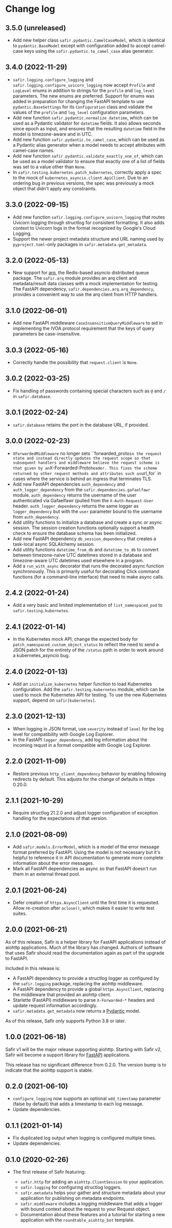 # Change log

<!--
Headline template:
X.Y.Z (YYYY-MM-DD)
-->

## 3.5.0 (unreleased)

- Add new helper class `safir.pydantic.CamelCaseModel`, which is identical to `pydantic.BaseModel` except with configuration added to accept camel-case keys using the `safir.pydantic.to_camel_case` alias generator.

## 3.4.0 (2022-11-29)

- `safir.logging.configure_logging` and `safir.logging.configure_uvicorn_logging` now accept `Profile` and `LogLevel` enums in addition to strings for the `profile` and `log_level` parameters.
  The new enums are preferred.
  Support for enums was added in preparation for changing the FastAPI template to use `pydantic.BaseSettings` for its `Configuration` class and validate the values of the `profile` and `log_level` configuration parameters.
- Add new function `safir.pydantic.normalize_datetime`, which can be used as a Pydantic validator for `datetime` fields.
  It also allows seconds since epoch as input, and ensures that the resulting `datetime` field in the model is timezone-aware and in UTC.
- Add new function `safir.pydantic.to_camel_case`, which can be used as a Pydantic alias generator when a model needs to accept attributes with camel-case names.
- Add new function `safir.pydantic.validate_exactly_one_of`, which can be used as a model validator to ensure that exactly one of a list of fields was set to a value other than `None`.
- In `safir.testing.kubernetes.patch_kubernetes`, correctly apply a spec to the mock of `kubernetes_asyncio.client.ApiClient`.
  Due to an ordering bug in previous versions, the spec was previously a mock object that didn't apply any constraints.

## 3.3.0 (2022-09-15)

- Add new function `safir.logging.configure_uvicorn_logging` that routes Uvicorn logging through structlog for consistent formatting.
  It also adds context to Uvicorn logs in the format recognized by Google's Cloud Logging.
- Support the newer project metadata structure and URL naming used by `pyproject.toml`-only packages in `safir.metadata.get_metadata`.

## 3.2.0 (2022-05-13)

- New support for [arq](https://arq-docs.helpmanual.io), the Redis-based asyncio distributed queue package.
  The `safir.arq` module provides an arq client and metadata/result data classes with a mock implementation for testing.
  The FastAPI dependency, `safir.dependencies.arq.arq_dependency`, provides a convenient way to use the arq client from HTTP handlers.

## 3.1.0 (2022-06-01)

- Add new FastAPI middleware `CaseInsensitiveQueryMiddleware` to aid in implementing the IVOA protocol requirement that the keys of query parameters be case-insensitive.

## 3.0.3 (2022-05-16)

- Correctly handle the possibility that `request.client` is `None`.

## 3.0.2 (2022-03-25)

- Fix handling of passwords containing special characters such as `@` and `/` in `safir.database`.

## 3.0.1 (2022-02-24)

- `safir.database` retains the port in the database URL, if provided.

## 3.0.0 (2022-02-23)

- `XForwardedMiddleware` no longer sets ``forwarded_proto` in the request state and instead directly updates the request scope so that subsequent handlers and middleware believe the request scheme is that given by an `X-Forwarded-Proto` header.
  This fixes the scheme returned by other request methods and attributes such as `url_for` in cases where the service is behind an ingress that terminates TLS.
- Add new FastAPI dependencies `auth_dependency` and `auth_logger_dependency` from the `safir.dependencies.gafaelfawr` module.
  `auth_dependency` returns the username of the user authenticated via Gafaelfawr (pulled from the `X-Auth-Request-User` header.
  `auth_logger_dependency` returns the same logger as `logger_dependency` but with the `user` parameter bound to the username from `auth_dependency`.
- Add utility functions to initialize a database and create a sync or async session.
  The session creation functions optionally support a health check to ensure the database schema has been initialized.
- Add new FastAPI dependency `db_session_dependency` that creates a task-local async SQLAlchemy session.
- Add utility functions `datetime_from_db` and `datetime_to_db` to convert between timezone-naive UTC datetimes stored in a database and timezone-aware UTC datetimes used elsewhere in a program.
- Add a `run_with_async` decorator that runs the decorated async function synchronously.
  This is primarily useful for decorating Click command functions (for a command-line interface) that need to make async calls.

## 2.4.2 (2022-01-24)

- Add a very basic and limited implementation of `list_namespaced_pod` to `safir.testing.kubernetes`.

## 2.4.1 (2022-01-14)

- In the Kubernetes mock API, change the expected body for `patch_namespaced_custom_object_status` to reflect the need to send a JSON patch for the entirety of the `/status` path in order to work around a kubernetes_asyncio bug.

## 2.4.0 (2022-01-13)

- Add an `initialize_kubernetes` helper function to load Kubernetes configuration.
  Add the `safir.testing.kubernetes` module, which can be used to mock the Kubernetes API for testing.
  To use the new Kubernetes support, depend on `safir[kubernetes]`.

## 2.3.0 (2021-12-13)

- When logging in JSON format, use `severity` instead of `level` for the log level for compatibility with Google Log Explorer.
- In the FastAPI `logger_dependency`, add log information about the incoming requst in a format compatible with Google Log Explorer.

## 2.2.0 (2021-11-09)

- Restore previous `http_client_dependency` behavior by enabling following redirects by default.
  This adjusts for the change of defaults in httpx 0.20.0.

## 2.1.1 (2021-10-29)

- Require structlog 21.2.0 and adjust logger configuration of exception handling for the expectations of that version.

## 2.1.0 (2021-08-09)

- Add `safir.models.ErrorModel`, which is a model of the error message format preferred by FastAPI.
  Using the model is not necessary but it's helpful to reference it in API documentation to generate more complete information about the error messages.
- Mark all FastAPI dependencies as async so that FastAPI doesn't run them in an external thread pool.

## 2.0.1 (2021-06-24)

- Defer creation of `httpx.AsyncClient` until the first time it is requested.
  Allow re-creation after `aclose()`, which makes it easier to write test suites.

## 2.0.0 (2021-06-21)

As of this release, Safir is a helper library for FastAPI applications instead of aiohttp applications.
Much of the library has changed.
Authors of software that uses Safir should read the documentation again as part of the upgrade to FastAPI.

Included in this release is:

- A FastAPI dependency to provide a structlog logger as configured by the `safir.logging` package, replacing the aiohttp middleware.
- A FastAPI dependency to provide a global `httpx.AsyncClient`, replacing the middleware that provided an aiohttp client.
- Starlette (FastAPI) middleware to parse `X-Forwarded-*` headers and update request information accordingly.
- `safir.metadata.get_metadata` now returns a [Pydantic](https://pydantic-docs.helpmanual.io/) model.

As of this release, Safir only supports Python 3.8 or later.

## 1.0.0 (2021-06-18)

Safir v1 will be the major release supporting aiohttp.
Starting with Safir v2, Safir will become a support library for [FastAPI](https://fastapi.tiangolo.com/) applications.

This release has no significant difference from 0.2.0.
The version bump is to indicate that the aiohttp support is stable.

## 0.2.0 (2021-06-10)

- `configure_logging` now supports an optional `add_timestamp` parameter (false by default) that adds a timestamp to each log message.
- Update dependencies.

## 0.1.1 (2021-01-14)

- Fix duplicated log output when logging is configured multiple times.
- Update dependencies.

## 0.1.0 (2020-02-26)

- The first release of Safir featuring:
  
  - `safir.http` for adding an `aiohttp.ClientSession` to your application.
  - `safir.logging` for configuring structlog loggers.
  - `safir.metadata` helps your gather and structure metadata about your application for publishing on metadata endpoints.
  - `safir.middleware` includes a logging middleware that adds a logger with bound context about the request to your Request object.
  - Documentation about these features and a tutorial for starting a new application with the `roundtable_aiohttp_bot` template.
